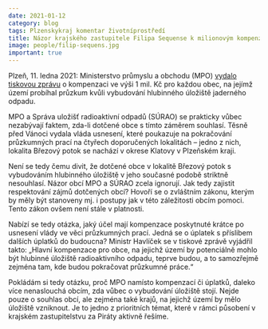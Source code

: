 ```yaml
---
date: 2021-01-12
category: blog
tags: Plzenskykraj komentar životníprostředí
title: Názor krajského zastupitele Filipa Sequense k milionovým kompenzacím od Správy úložišť radioaktivních odpadů. Jedná se skutečně o kompenzaci či úplatek?
image: people/filip-sequens.jpg
important: true
---
```

Plzeň, 11. ledna 2021: Ministerstvo průmyslu a obchodu (MPO) [vydalo tiskovou zprávu](https://www.mpo.cz/cz/rozcestnik/pro-media/tiskove-zpravy/obce-z-potencialnich-lokalit-pro-hlubinne-uloziste-radioaktivniho-odpadu-podle-atomoveho-zakona-v-brzke-dobe-obdrzi-1-milion-korun---258746/) o kompenzaci ve výši 1 mil. Kč pro každou obec, na jejímž území probíhal průzkum kvůli vybudování hlubinného úložiště jaderného odpadu.

MPO a Správa uložišť radioaktivní odpadů (SÚRAO) se prakticky vůbec nezabývají faktem, zda-li dotčené obce s tímto záměrem souhlasí. Těsně před Vánoci vydala vláda usnesení, které poukazuje na pokračování průzkumných prací na čtyřech doporučených lokalitách – jedno z nich, lokalita Březový potok se nachází v okrese Klatovy v Plzeňském kraji.

Není se tedy čemu divit, že dotčené obce v lokalitě Březový potok s vybudováním hlubinného úložiště v jeho současné podobě striktně nesouhlasí. Názor obcí MPO a SÚRAO zcela ignorují. Jak tedy zajistit respektování zájmů dotčených obcí? Hovoří se o zvláštním zákonu, kterým by měly být stanoveny mj. i postupy jak v této záležitosti obcím pomoci. Tento zákon ovšem není stále v platnosti.

Nabízí se tedy otázka, jaký účel mají kompenzace poskytnuté krátce po usnesení vlády ve věci průzkumných prací. Jedná se o úplatek s příslibem dalších úplatků do budoucna? Ministr Havlíček se v tiskové zprávě vyjádřil takto: „Hlavní kompenzace pro obce, na jejichž území by potenciálně mohlo být hlubinné úložiště radioaktivního odpadu, teprve budou, a to samozřejmě zejména tam, kde budou pokračovat průzkumné práce.“

Pokládám si tedy otázku, proč MPO namísto kompenzací či úplatků, daleko více nenaslouchá obcím, zda vůbec o vybudování úložiště stojí. Nejde pouze o souhlas obcí, ale zejména také krajů, na jejichž území by mělo úložiště vzniknout. Je to jedno z prioritních témat, které v rámci působení v krajském zastupitelstvu za Piráty aktivně řešíme.


